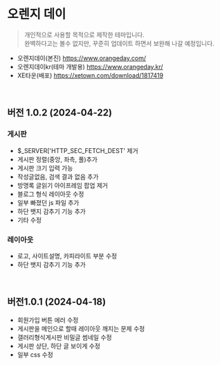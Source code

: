 # 오렌지 데이

> 개인적으로 사용할 목적으로 제작한 테마입니다.<br /> 
> 완벽하다고는 볼수 없지만, 꾸준히 업데이트 하면서 보완해 나갈 예정입니다.
- 오렌지데이(본진) https://www.orangeday.com/
- 오렌지데이kr(테마 개발용) https://www.orangeday.kr/
- XE타운(배포) https://xetown.com/download/1817419
  
<br />

## 버전 1.0.2 (2024-04-22)
### 게시판
- $_SERVER['HTTP_SEC_FETCH_DEST' 제거
- 게시판 정렬(중앙, 좌측, 풀)추가
- 게시판 크기 입력 가능
- 작성글없음, 검색 결과 없음 추가
- 방명록 글읽기 아이프레임 팝업 제거
- 블로그 형식 레이아웃 수정
- 일부 빠졌던 js 파일 추가
- 하단 뱃지 감추기 기능 추가
- 기타 수정
### 레이아웃
- 로고, 사이트설명, 카피라이트 부분 수정
- 하단 뱃지 감추기 기능 추가

<br />

## 버전1.0.1 (2024-04-18)
- 회원가입 버튼 에러 수정
- 게시판을 메인으로 할때 레이아웃 깨지는 문제 수정
- 갤러리형식게시판 비밀글 썸네일 수정
- 게시판 상단, 하단 글 보이게 수정
- 일부 css 수정
